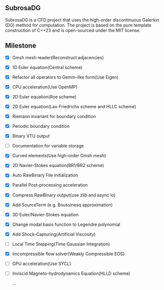 ## SubrosaDG

SubrosaDG is a CFD project that uses the high-order discontinuous Galerkin (DG) method for computation. The project is based on the pure template construction of C++23 and is open-sourced under the MIT license.

## Milestone

- [x] Gmsh mesh reader(Reconstruct adjacencies)
- [x] 1D Euler equation(Central scheme)
- [x] Refactor all operators to Gemm-like form(Use Eigen)
- [x] CPU acceleration(Use OpenMP)
- [x] 2D Euler equation(Roe scheme)
- [x] 2D Euler equation(Lax-Friedrichs scheme and HLLC scheme)
- [x] Riemann invariant for boundary condition
- [x] Periodic boundary condition
- [x] Binary VTU output
- [ ] Documentation for variable storage
- [x] Curved elements(Use high-order Gmsh mesh)
- [x] 2D Navier-Stokes equation(BR1/BR2 scheme)
- [x] Auto RawBinary File initialization
- [x] Parallel Post-processing acceleration
- [x] Compress RawBinary output(use zlib and async io)
- [x] Add SourceTerm (e.g. Boussinesq approximation)
- [x] 3D Euler/Navier-Stokes equation
- [x] Change modal basis function to Legendre polynomial
- [x] Add Shock-Capturing(Artificial Viscosity)
- [ ] Local Time Stepping(Time Gaussian Integration)
- [x] Imcompressible flow solver(Weakly Compressible EOS)
- [ ] GPU acceleration(Use SYCL)
- [ ] Inviscid Magneto-hydrodynamics Equation(HLLD scheme)

  ...
